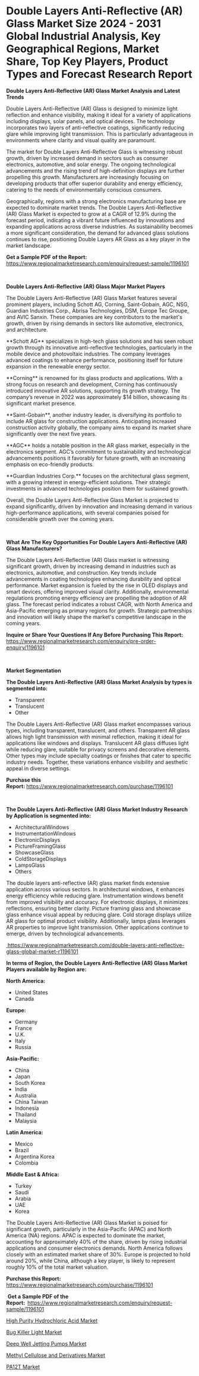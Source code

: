 <p><h1>Double Layers Anti-Reflective (AR) Glass Market Size 2024 - 2031 Global Industrial Analysis, Key Geographical Regions, Market Share, Top Key Players, Product Types and Forecast Research Report</h1></p><p><strong>Double Layers Anti-Reflective (AR) Glass Market Analysis and Latest Trends</strong></p>
<p><p>Double Layers Anti-Reflective (AR) Glass is designed to minimize light reflection and enhance visibility, making it ideal for a variety of applications including displays, solar panels, and optical devices. The technology incorporates two layers of anti-reflective coatings, significantly reducing glare while improving light transmission. This is particularly advantageous in environments where clarity and visual quality are paramount.</p><p>The market for Double Layers Anti-Reflective Glass is witnessing robust growth, driven by increased demand in sectors such as consumer electronics, automotive, and solar energy. The ongoing technological advancements and the rising trend of high-definition displays are further propelling this growth. Manufacturers are increasingly focusing on developing products that offer superior durability and energy efficiency, catering to the needs of environmentally conscious consumers.</p><p>Geographically, regions with a strong electronics manufacturing base are expected to dominate market trends. The Double Layers Anti-Reflective (AR) Glass Market is expected to grow at a CAGR of 12.9% during the forecast period, indicating a vibrant future influenced by innovations and expanding applications across diverse industries. As sustainability becomes a more significant consideration, the demand for advanced glass solutions continues to rise, positioning Double Layers AR Glass as a key player in the market landscape.</p></p>
<p><strong>Get a Sample PDF of the Report:&nbsp;</strong> <a href="https://www.regionalmarketresearch.com/enquiry/request-sample/1196101">https://www.regionalmarketresearch.com/enquiry/request-sample/1196101</a></p>
<p>&nbsp;</p>
<p><strong>Double Layers Anti-Reflective (AR) Glass Major Market Players</strong></p>
<p><p>The Double Layers Anti-Reflective (AR) Glass Market features several prominent players, including Schott AG, Corning, Saint-Gobain, AGC, NSG, Guardian Industries Corp., Abrisa Technologies, DSM, Europe Tec Groupe, and AVIC Sanxin. These companies are key contributors to the market's growth, driven by rising demands in sectors like automotive, electronics, and architecture.</p><p>**Schott AG** specializes in high-tech glass solutions and has seen robust growth through its innovative anti-reflective technologies, particularly in the mobile device and photovoltaic industries. The company leverages advanced coatings to enhance performance, positioning itself for future expansion in the renewable energy sector.</p><p>**Corning** is renowned for its glass products and applications. With a strong focus on research and development, Corning has continuously introduced innovative AR solutions, supporting its growth strategy. The company’s revenue in 2022 was approximately $14 billion, showcasing its significant market presence.</p><p>**Saint-Gobain**, another industry leader, is diversifying its portfolio to include AR glass for construction applications. Anticipating increased construction activity globally, the company aims to expand its market share significantly over the next five years.</p><p>**AGC** holds a notable position in the AR glass market, especially in the electronics segment. AGC’s commitment to sustainability and technological advancements positions it favorably for future growth, with an increasing emphasis on eco-friendly products.</p><p>**Guardian Industries Corp.** focuses on the architectural glass segment, with a growing interest in energy-efficient solutions. Their strategic investments in advanced technologies position them for sustained growth.</p><p>Overall, the Double Layers Anti-Reflective Glass Market is projected to expand significantly, driven by innovation and increasing demand in various high-performance applications, with several companies poised for considerable growth over the coming years.</p></p>
<p>&nbsp;</p>
<p><strong>What Are The Key Opportunities For Double Layers Anti-Reflective (AR) Glass Manufacturers?</strong></p>
<p><p>The Double Layers Anti-Reflective (AR) Glass market is witnessing significant growth, driven by increasing demand in industries such as electronics, automotive, and construction. Key trends include advancements in coating technologies enhancing durability and optical performance. Market expansion is fueled by the rise in OLED displays and smart devices, offering improved visual clarity. Additionally, environmental regulations promoting energy efficiency are propelling the adoption of AR glass. The forecast period indicates a robust CAGR, with North America and Asia-Pacific emerging as primary regions for growth. Strategic partnerships and innovation will likely shape the market's competitive landscape in the coming years.</p></p>
<p><strong>Inquire or Share Your Questions If Any Before Purchasing This Report:</strong> <a href="https://www.regionalmarketresearch.com/enquiry/pre-order-enquiry/1196101">https://www.regionalmarketresearch.com/enquiry/pre-order-enquiry/1196101</a></p>
<p>&nbsp;</p>
<p><strong>Market Segmentation</strong></p>
<p><strong>The Double Layers Anti-Reflective (AR) Glass Market Analysis by types is segmented into:</strong></p>
<p><ul><li>Transparent</li><li>Translucent</li><li>Other</li></ul></p>
<p><p>The Double Layers Anti-Reflective (AR) Glass market encompasses various types, including transparent, translucent, and others. Transparent AR glass allows high light transmission with minimal reflection, making it ideal for applications like windows and displays. Translucent AR glass diffuses light while reducing glare, suitable for privacy screens and decorative elements. Other types may include specialty coatings or finishes that cater to specific industry needs. Together, these variations enhance visibility and aesthetic appeal in diverse settings.</p></p>
<p><strong>Purchase this Report:&nbsp;</strong><a href="https://www.regionalmarketresearch.com/purchase/1196101">https://www.regionalmarketresearch.com/purchase/1196101</a></p>
<p>&nbsp;</p>
<p><strong>The Double Layers Anti-Reflective (AR) Glass Market Industry Research by Application is segmented into:</strong></p>
<p><ul><li>ArchitecturalWindows</li><li>InstrumentationWindows</li><li>ElectronicDisplays</li><li>PictureFramingGlass</li><li>ShowcaseGlass</li><li>ColdStorageDisplays</li><li>LampsGlass</li><li>Others</li></ul></p>
<p><p>The double layers anti-reflective (AR) glass market finds extensive application across various sectors. In architectural windows, it enhances energy efficiency while reducing glare. Instrumentation windows benefit from improved visibility and accuracy. For electronic displays, it minimizes reflections, ensuring better clarity. Picture framing glass and showcase glass enhance visual appeal by reducing glare. Cold storage displays utilize AR glass for optimal product visibility. Additionally, lamps glass leverages AR properties to improve light transmission. Other applications continue to emerge, driven by technological advancements.</p></p>
<p><a href="https://www.regionalmarketresearch.com/double-layers-anti-reflective-glass-global-market-r1196101">&nbsp;https://www.regionalmarketresearch.com/double-layers-anti-reflective-glass-global-market-r1196101</a></p>
<p><strong>In terms of Region, the Double Layers Anti-Reflective (AR) Glass Market Players available by Region are:</strong></p>
<p>
    <p> <strong> North America: </strong>
        <ul>
            <li>United States</li>
            <li>Canada</li>
        </ul>
        </p> 
    <p> <strong> Europe: </strong>
        <ul>
            <li>Germany</li>
            <li>France</li>
            <li>U.K.</li>
            <li>Italy</li>
            <li>Russia</li>
        </ul>
        </p> 
    <p> <strong> Asia-Pacific: </strong>
        <ul>
            <li>China</li>
            <li>Japan</li>
            <li>South Korea</li>
            <li>India</li>
            <li>Australia</li>
            <li>China Taiwan</li>
            <li>Indonesia</li>
            <li>Thailand</li>
            <li>Malaysia</li>
        </ul>
        </p> 
    <p> <strong> Latin America: </strong>
        <ul>
            <li>Mexico</li>
            <li>Brazil</li>
            <li>Argentina Korea</li>
            <li>Colombia</li>
        </ul>
        </p> 
    <p> <strong> Middle East & Africa: </strong>
        <ul>
            <li>Turkey</li>
            <li>Saudi</li>
            <li>Arabia</li>
            <li>UAE</li>
            <li>Korea</li>
        </ul>
    </p>
    </p>
<p><p>The Double Layers Anti-Reflective (AR) Glass Market is poised for significant growth, particularly in the Asia-Pacific (APAC) and North America (NA) regions. APAC is expected to dominate the market, accounting for approximately 40% of the share, driven by rising industrial applications and consumer electronics demands. North America follows closely with an estimated market share of 30%. Europe is projected to hold around 20%, while China, although a key player, is likely to represent roughly 10% of the total market valuation.</p></p>
<p><strong>Purchase this Report: </strong><a href="https://www.regionalmarketresearch.com/purchase/1196101">https://www.regionalmarketresearch.com/purchase/1196101</a></p>
<p>&nbsp;<strong>Get a Sample PDF of the Report:&nbsp;&nbsp;</strong><a href="https://www.regionalmarketresearch.com/enquiry/request-sample/1196101">https://www.regionalmarketresearch.com/enquiry/request-sample/1196101</a></p>
<p><strong></strong></p>
<p><p><a href="https://medium.com/@cryptoasu_20150/unveiling-market-trends-global-high-purity-hydrochloric-acid-market-growth-and-regional-insights-5dc168fde3bc?postPublishedType=repub">High Purity Hydrochloric Acid Market</a></p><p><a href="https://issuu.com/reportprime-2/docs/bug-killer-light-market-size-2030.p_b734c68f92395a">Bug Killer Light Market</a></p><p><a href="https://issuu.com/reportprime-2/docs/deep-well-jetting-pumps-market-size_bacf218b83e33d">Deep Well Jetting Pumps Market</a></p><p><a href="https://github.com/JudyWalsh475/Market-Research-Report-List-1/blob/main/methyl-cellulose-and-derivatives-market.md">Methyl Cellulose and Derivatives Market</a></p><p><a href="https://medium.com/@cryptoasu_20150/pa12t-market-forecast-global-market-trends-and-analysis-from-2024-to-2031-covered-in-127-pages-192eb8b97675">PA12T Market</a></p></p>